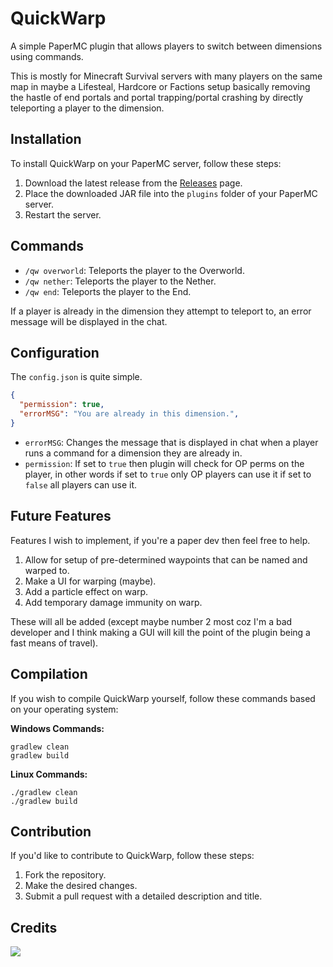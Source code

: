 
# QuickWarp

A simple PaperMC plugin that allows players to switch between dimensions using commands.

This is mostly for Minecraft Survival servers with many players on the same map in maybe a Lifesteal, Hardcore or Factions setup basically removing the hastle of end portals and portal trapping/portal crashing by directly teleporting a player to the dimension.

## Installation
To install QuickWarp on your PaperMC server, follow these steps:

1. Download the latest release from the [Releases](https://github.com/YourUsername/QuickWarp/releases) page.
2. Place the downloaded JAR file into the `plugins` folder of your PaperMC server.
3. Restart the server.

## Commands


- `/qw overworld`: Teleports the player to the Overworld.
- `/qw nether`: Teleports the player to the Nether.
- `/qw end`: Teleports the player to the End.

If a player is already in the dimension they attempt to teleport to, an error message will be displayed in the chat.

## Configuration
The `config.json` is quite simple.
```json
{
  "permission": true,
  "errorMSG": "You are already in this dimension.",
}
```
- `errorMSG`: Changes the message that is displayed in chat when a player runs a command for a dimension they are already in.
- `permission`: If set to `true` then plugin will check for OP perms on the player, in other words if set to `true` only OP players can use it if set to `false` all players can use it.

## Future Features
Features I wish to implement, if you're a paper dev then feel free to help.

1. Allow for setup of pre-determined waypoints that can be named and warped to.
2. Make a UI for warping (maybe).
3. Add a particle effect on warp.
4. Add temporary damage immunity on warp.

These will all be added (except maybe number 2 most coz I'm a bad developer and I think making a GUI will kill the point of the plugin being a fast means of travel).
## Compilation
If you wish to compile QuickWarp yourself, follow these commands based on your operating system:

**Windows Commands:**
```batch
gradlew clean
gradlew build
```

**Linux Commands:**
```shell
./gradlew clean
./gradlew build
```

## Contribution
If you'd like to contribute to QuickWarp, follow these steps:

1. Fork the repository.
2. Make the desired changes.
3. Submit a pull request with a detailed description and title.

## Credits
<a href="https://github.com/PrimeTDMomega/QuickWarp/graphs/contributors">
  <img src="https://contrib.rocks/image?repo=PrimeTDMomega/QuickWarp" />
</a>
